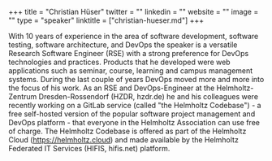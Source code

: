 +++
title = "Christian Hüser"
twitter = ""
linkedin = ""
website = ""
image = ""
type = "speaker"
linktitle = ["christian-hueser.md"]
+++

With 10 years of experience in the area of software development, software
testing, software architecture, and DevOps the speaker is a versatile Research
Software Engineer (RSE) with a strong preference for DevOps technologies and
practices. Products that he developed were web applications such as seminar,
course, learning and campus management systems. During the last couple of years
DevOps moved more and more into the focus of his work. As an RSE and
DevOps-Engineer at the Helmholtz-Zentrum Dresden-Rossendorf (HZDR, hzdr.de) he
and his colleagues were recently working on a GitLab service (called "the
Helmholtz Codebase") - a free self-hosted version of the popular software
project management and DevOps platform - that everyone in the Helmholtz
Association can use free of charge. The Helmholtz Codebase is offered as part
of the Helmholtz Cloud (https://helmholtz.cloud) and made available by the
Helmholtz Federated IT Services (HIFIS, hifis.net) platform.
